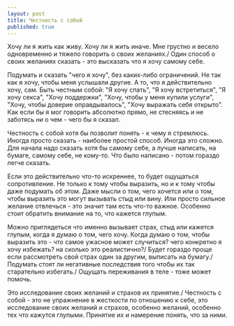 ```yaml
---
layout: post
title: Честность с собой
published: true
---
```

Хочу ли я жить как живу. Хочу ли я жить иначе. Мне грустно и весело одновременно и тяжело говорить о своих желаниях./
Один способ о своих желаниях сказать - это высказать что я хочу самому себе.

Подумать и сказать "чего я хочу", без каких-либо ограничений. Не так как я хочу, чтобы меня услышали другие. А то, что я действительно хочу, сам. Быть честным собой: "Я хочу спать", "Я хочу встретиться", "Я хочу секса", "Хочу поддержки", "Хочу, чтобы у меня купили услуги", "Хочу, чтобы доверие оправдывалось", "Хочу выражать себя открыто". Как если бы я мог говорить абсолютно прямо, не стесняясь и не заботясь ни о чем - чего бы я сказал.

Честность с собой хотя бы позволит понять - к чему я стремлюсь. Иногда просто сказать - наиболее простой способ. Иногда это сложно. Для начала надо сказать хотя бы самому себе, а лучше написать, на бумаге, самому себе, не кому-то. Что было написано - потом гораздо легче сказать.

Если это действительно что-то искреннее, то будет ощущаться сопротивление. Не только к тому чтобы выразить, но и к тому чтобы даже подумать об этом. Даже мысли о том, чего хочется или о том, чтобы выразить это могут вызывать стыд или вину. Или просто сильное желание отвлечься - это значит там есть что-то важное. Особенно стоит обратить внимание на то, что кажется глупым.

Можно приглядеться что именно вызывает страх, стыд или кажется глупым, когда я думаю о том, чего хочу. Когда думаю о том, чтобы выразить это - что самое ужасное может случиться? чего конкретно я хочу избежать? на сколько это реалистично?/
Будет гораздо проще если рассмотреть свой страх один за другим, выписать на бумагу./
Подумать стоят ли негативные последствия того чтобы их так старательно избегать./
Ощущать переживания в теле - тоже может помочь.

Это исследование своих желаний и страхов их принятие./
Честность с собой - это не упражнение в жесткости по отношению к себе, это исследование своих желаний и страхов, особенно желаний, особенно тех что кажутся глупыми. Принятие их и намерение понять, что за ними.
